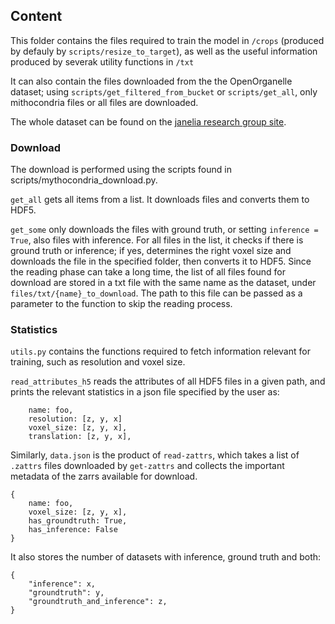 ## Content
This folder contains the files required to train the model in `/crops` (produced by defauly by `scripts/resize_to_target`), as well as the useful information produced by severak utility functions in `/txt` 

It can also contain the files downloaded from the the OpenOrganelle dataset; using `scripts/get_filtered_from_bucket` or `scripts/get_all`, only mithocondria files or all files are downloaded. 

The whole dataset can be found on the [janelia research group site](https://openorganelle.janelia.org/organelles/mito). 

### Download
The download is performed using the scripts found in scripts/mythocondria_download.py.

`get_all` gets all items from a list. It downloads files and converts them to HDF5. 

`get_some` only downloads the files with ground truth, or setting `inference = True`, also files with inference. For all files in the list, it checks if there is ground truth or inference; if yes, determines the right voxel size and downloads the file in the specified folder, then converts it to HDF5.
Since the reading phase can take a long time, the list of all files found for download are stored in a txt file with the same name as the dataset, under `files/txt/{name}_to_download`. The path to this file can be passed as a parameter to the function to skip the reading process. 

### Statistics
`utils.py` contains the functions required to fetch information relevant for training, such as resolution and voxel size.

`read_attributes_h5` reads the attributes of all HDF5 files in a given path, and prints the relevant statistics in a json file specified by the user as:
```
    name: foo,
    resolution: [z, y, x]
    voxel_size: [z, y, x],
    translation: [z, y, x],
```

Similarly, `data.json` is the product of `read-zattrs`, which takes a list of `.zattrs` files downloaded by `get-zattrs` and collects the important metadata of the zarrs available for download.  

```
{
    name: foo,
    voxel_size: [z, y, x],
    has_groundtruth: True,
    has_inference: False
}
```
It also stores the number of datasets with inference, ground truth and both:
```
{
    "inference": x, 
    "groundtruth": y, 
    "groundtruth_and_inference": z,
}
```